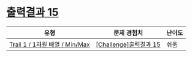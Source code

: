 # [출력결과 15](https://www.codetree.ai/trails/complete/curated-cards/challenge-reading-k201536)

|유형|문제 경험치|난이도|
|---|---|---|
|[Trail 1 / 1차원 배열 / Min/Max](https://en.codetree.ai/trail-info/novice-low/)|[[Challenge]출력결과 15](https://en.codetree.ai/trails/complete/curated-cards/challenge-reading-k201536/)|쉬움|

